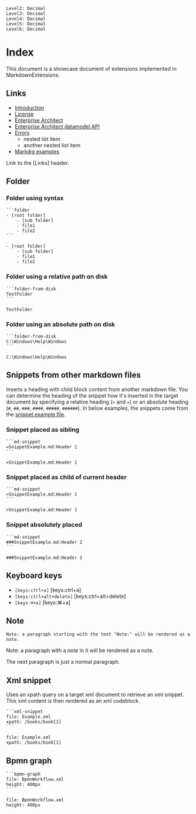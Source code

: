 ﻿```toc
Level2: Decimal
Level3: Decimal
Level4: Decimal
Level5: Decimal
Level6: Decimal
```

# Index
This document is a showcase document of extensions implemented in MarkdownExtensions.

## Links
- [Introduction](Introduction.md)
- [License](License.md)
- [Enterprise Architect](EnterpriseArchitect.md)
- [Enterprise Architect datamodel API](EnterpriseArchitectDatamodelApi.md)
- [Errors](Errors.md)
	- nested list item
	- another nested list item
- [Markdig examples](MarkdigExamples.md)

Link to the [Links] header.

## Folder
### Folder using syntax
````
```folder
- [root folder]
	- [sub folder]
	- file1
	- file2
```
````
```folder
- [root folder]
	- [sub folder]
	- file1
	- file2
```
### Folder using a relative path on disk
````
```folder-from-disk
TestFolder
```
````
```folder-from-disk
TestFolder
```
### Folder using an absolute path on disk
````
```folder-from-disk
C:\Windows\Help\Windows
```
````
```folder-from-disk
C:\Windows\Help\Windows
```

## Snippets from other markdown files
Inserts a heading with child block content from another markdown file. You can determine the heading of the snippet how it's inserted in the target document by specifying a relative heading (`>` and `=`) or an absolute heading (`#`, `##`, `###`, `####`, `#####`, `######`). In below examples, the snippets come from the [snippet example file](SnippetExample.md).
### Snippet placed as sibling
````
```md-snippet
=SnippetExample.md:Header 1
```
```` 

```md-snippet
=SnippetExample.md:Header 1
```
### Snippet placed as child of current header
````
```md-snippet
>SnippetExample.md:Header 1
```
````
```md-snippet
>SnippetExample.md:Header 1
```
### Snippet absolutely placed
````
```md-snippet
###SnippetExample.md:Header 2
```
````
```md-snippet
###SnippetExample.md:Header 2
```

## Keyboard keys
- `[keys:ctrl+a]` [keys:ctrl+a] 
- `[keys:ctrl+alt+delete]` [keys:ctrl+alt+delete]
- `[keys:⌘+a]` [keys:⌘+a]

## Note
```
Note: a paragraph starting with the text "Note:" will be rendered as a note.
```

Note: a paragraph with a note in it will be rendered as a note.

The next paragraph is just a normal paragraph.

## Xml snippet
Uses an xpath query on a target xml document to retrieve an xml snippet. This xml content is then rendered as an xml codeblock.

````
```xml-snippet
file: Example.xml
xpath: /books/book[1]
```
````

```xml-snippet
file: Example.xml
xpath: /books/book[1]
```

## Bpmn graph
````
```bpmn-graph
file: BpmnWorkflow.xml
height: 400px
```
````

```bpmn-graph
file: BpmnWorkflow.xml
height: 400px
```
